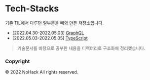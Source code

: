 # Tech-Stacks

기존 TIL에서 다루던 일부분을 빼와 만든 저장소입니다.

- [2022.04.30-2022.05.03] [GraphQL](./2022/GraphQL)
- [2022.05.03-2022.05.05] [TypeScript](./2022/TypeScript)

> 기술문서를 바탕으로 공부한 내용을 디렉터리로 구조화해 정리했습니다.

### Copyright

&copy; 2022 NoHack All rights reserved.

